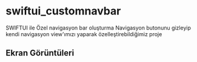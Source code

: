 # swiftui_customnavbar
SWIFTUI ile Özel navigasyon bar oluşturma 
Navigasyon butonunu gizleyip kendi navigasyon view'ımızı yaparak özelleştirebildiğimiz proje
## Ekran Görüntüleri
